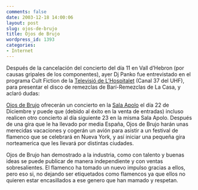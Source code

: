 ```yaml
---
comments: false
date: 2003-12-18 14:00:06
layout: post
slug: ojos-de-brujo
title: Ojos de Brujo
wordpress_id: 1393
categories:
- Internet
---
```


Después de la cancelación del concierto del día 11 en Vall d’Hebron (por causas gripales de los componentes), ayer Dj Panko fue entrevistado en el programa Cult Fiction de la [Televisió de L’Hospitalet](http://www.tvhospitalet.net/) (Canal 37 del UHF), para presentar el disco de remezclas de Barí-Remezclas de La Casa, y aclaró dudas:





[Ojos de Brujo](http://ojosdebrujo.com) ofrecerán un concierto en la [Sala Apolo](http://www.nitsa.com/) el día 22 de Diciembre y puede que (debido al éxito en la venta de entradas) incluso realicen otro concierto al día siguiente 23 en la misma Sala Apolo. Después de una gira que le ha llevado por media España, Ojos de Brujo harán unas merecidas vacaciones y cogerán un avión para asistir a un festival de flamenco que se celebrará en Nueva York, y así iniciar una pequeña gira norteamerica que les   llevará por distintas ciudades.





Ojos de Brujo han demostrado a la industria, como con talento y buenas ideas se puede publicar de manera independiente y con ventas sobresalientes. El flamenco ha tomado un nuevo impulso gracias a ellos, pero eso si, no dejando ser etiquetados como flamencos ya que ellos no quieren estar encasillados a ese genero que han mamado y respetan.




 
